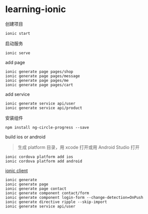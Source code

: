 # learning-ionic

创建项目

```
ionic start
```

启动服务

```
ionic serve
```

add page

```
ionic generate page pages/shop
ionic generate page pages/message
ionic generate page pages/me
ionic generate page pages/cart
```

add service

```
ionic generate service api/user
ionic generate service api/product
```

安装组件

```
npm install ng-circle-progress --save
```

build ios or android

> 生成 platform 目录，用 xcode 打开或用 Android Studio 打开

```
ionic cordova platform add ios
ionic cordova platform add android
```

[ionic client](https://ionicframework.com/docs/cli/commands/generate)

```
ionic generate
ionic generate page
ionic generate page contact
ionic generate component contact/form
ionic generate component login-form --change-detection=OnPush
ionic generate directive ripple --skip-import
ionic generate service api/user
```
